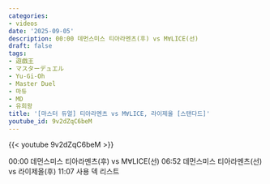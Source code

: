```yaml
---
categories:
- videos
date: '2025-09-05'
description: 00:00 데먼스미스 티아라멘츠(후) vs M∀LICE(선)
draft: false
tags:
- 遊戯王
- マスターデュエル
- Yu-Gi-Oh
- Master Duel
- 마듀
- MD
- 유희왕
title: '[마스터 듀얼] 티아라멘츠 vs M∀LICE, 라이제올 [스탠다드]'
youtube_id: 9v2dZqC6beM
---
```



{{< youtube 9v2dZqC6beM >}}

00:00 데먼스미스 티아라멘츠(후) vs M∀LICE(선)
06:52 데먼스미스 티아라멘츠(선) vs 라이제올(후)
11:07 사용 덱 리스트